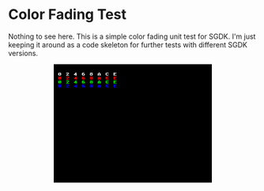 # Color Fading Test

Nothing to see here. This is a simple color fading unit test for SGDK. I'm just keeping it around as a code skeleton for further tests with different SGDK versions.

<p align="center">
<img src="images/fading-test.png" width="320">
</p>
